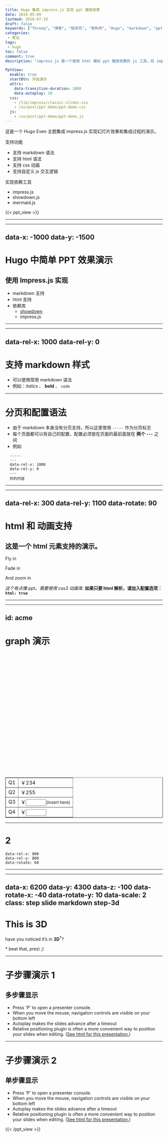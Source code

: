 ```yaml
---
title: Hugo 集成 impress.js 实现 ppt 播放效果
date: 2018-05-09
lastmod: 2018-07-19
draft: false
keywords: ["Threeq", "博客", "程序员", "架构师", "Hugo", "markdown", "ppt", "impress.js"]
categories:
 - 笔记
tags:
 - hugo
toc: false
comment: true
description: "impress.js 是一个使用 html 模拟 ppt 播放效果的 js 工具。将 impress.js 集成到 Hugo 主题中，可以在静态博客中快速做出演示效果，并且将精力集中在内容上，展示效果就交给 impress.js 吧。当然需要实现自定义效果也是非常方便的。"

PptView: 
  enable: true
  startBtn: 开始演示
  attrs:
    data-transition-duration: 1000
    data-autoplay: 10
  css:
    - /lib/impress/classic-slides.css
    - /ux/post/ppt-demo/ppt-demo.css
  js:
    - /ux/post/ppt-demo/ppt-demo.js
---
```



这是一个 Hugo Even 主题集成 impress.js 实现幻灯片效果和集成过程的演示。

支持功能

* 支持 markdown 语法
* 支持 html 语法
* 支持 css 动画
* 支持自定义 js 交互逻辑

实现依赖工具

* impress.js
* showdown.js
* mermaid.js

<!--more-->

{{< ppt_view >}}

-----
---
data-x: -1000
data-y: -1500
---
# Hugo 中简单 PPT 效果演示 
## 使用 Impress.js 实现

* markdown 支持
* html 支持
* 依赖库
  * [showdown](https://github.com/showdownjs/showdown)
  * impress.js

-----

---
data-rel-x: 1000
data-rel-y: 0
---
# 支持 markdown 样式

* 可以使用常用 markdown 语法
* 例如：*italics* 、 **bold** 、 `code`


-----
# 分页和配置语法

* 由于 markdown 本身没有分页支持，所以这里使用 `-----` 作为分页标志
* 每个页面都可以有自己的配置，配置必须放在页面的最前面放在 **两个 `---`** 之间
* 例如
```
  -----
  ---
  data-rel-x: 1000
  data-rel-y: 0
  ---
  你的内容
```

-----
---
data-rel-x: 300 
data-rel-y: 1100 
data-rotate: 90
---
# html 和 动画支持
## 这是一个 html 元素支持的演示。

<p class="fly-in fly-out">Fly in</p>
<p class="fade-in fade-out" style="transition-delay: 2s">Fade in</p>
<p class="zoom-in zoom-out" style="transition-delay: 4s">And zoom in</p>

*这个有点像 ppt。需要使用 css3 动画库.*
**如果只要 html 解析，请加入配置选项： `html: true`**

-----
---
id: acme
---
# graph 演示

<div id="acme-graph-1">
  <div id="acme-graph-bars">
      <div id="acme-graph-q1" class="acme-graph-bar red" style="height: 183.529px;"></div>
      <div id="acme-graph-q2" class="acme-graph-bar blue" style="height: 200px;"></div>
      <div id="acme-graph-q3" class="acme-graph-bar green" style="height: 0px;"></div>
      <div id="acme-graph-q4" class="acme-graph-bar purple" style="height: 0px;"></div>
  </div>
  <div id="acme-graph-bottom"></div>
</div>
<table border="1">
  <tr><td>Q1</td><td id="acme-q1">￥234</td></tr>
  <tr><td>Q2</td><td id="acme-q2">￥255</td></tr>
  <tr><td>Q3</td><td>￥<input id="acme-q3" size="5" oninput="acmeDrawGraph();" /><small>(insert here)</small></td></tr>
  <tr><td>Q4</td><td>￥<input id="acme-q4" size="5" oninput="acmeDrawGraph();" /></td></tr>
</table> 

-----

# 2

```
data-rel-x: 800 
data-rel-y: 800
data-rotate: 60
```

-----

---
data-x: 6200
data-y: 4300
data-z: -100
data-rotate-x: -40
data-rotate-y: 10
data-scale: 2
class: step slide markdown step-3d 
---
# This is 3D
<p>
  <span class="have">have</span> <span class="you">you</span> <span class="noticed">noticed</span> <span class="its">it’s</span> 
  <span class="in">in</span> <b>3D<sup>*</sup></b>?
</p>
<span class="footnote">* beat that, prezi ;)</span> 

-----
# 子步骤演示 1
## 多步骤显示

<ul>
  <li class="substep">Press 'P' to open a presenter console.</li>
  <li class="substep">When you move the mouse, navigation controls are visible on your bottom left</li>
  <li class="substep" data-mode="single">Autoplay makes the slides advance after a timeout</li>
  <li class="substep">Relative positioning plugin is often a more convenient way to position your slides when editing. (<a href="https://github.com/impress/impress.js/blob/master/examples/classic-slides/index.html">See html for this presentation.</a>)</li>
</ul>

-----
# 子步骤演示 2
## 单步骤显示

<ul class="single">
  <li class="substep">Press 'P' to open a presenter console.</li>
  <li class="substep">When you move the mouse, navigation controls are visible on your bottom left</li>
  <li class="substep" data-mode="single">Autoplay makes the slides advance after a timeout</li>
  <li class="substep">Relative positioning plugin is often a more convenient way to position your slides when editing. (<a href="https://github.com/impress/impress.js/blob/master/examples/classic-slides/index.html">See html for this presentation.</a>)</li>
</ul>

<div id="signle-drawing-board-demo">
  <div class="shape"></div>
</div>
{{< /ppt_view >}}

